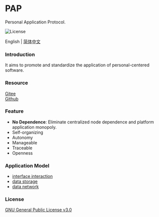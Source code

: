 # PAP

Personal Application Protocol.

![License](https://img.shields.io/badge/license-GPL%20v3-blue)

English | [简体中文](./README_zh.md)

### Introduction

It aims to promote and standardize the application of personal-centered software.

### Resource

[Gitee](https://gitee.com/dfz/PAP)  
[Github](https://github.com/xxyjskx1987/PAP)

### Feature

- **No Dependence**: Eliminate centralized node dependence and platform application monopoly.  
- Self-organizing  
- Autonomy  
- Manageable  
- Traceable  
- Openness

### Application Model

- [interface interaction](./interface_interaction/README.md)  
- [data storage](./data_storage/README.md)  
- [data network](./data_network/README.md)

### License

[GNU General Public License v3.0](./LICENSE)

